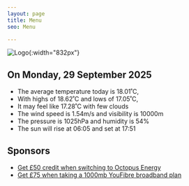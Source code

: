 ```yaml
---
layout: page
title: Menu
seo: Menu

---
```


![Logo](/images/logo.jpg){:width="832px"}

<!-- weather_marker starts -->
## On Monday, 29 September 2025

- The average temperature today is 18.01˚C,
- With highs of 18.62˚C and lows of 17.05˚C,
- It may feel like 17.28˚C with few clouds
- The wind speed is 1.54m/s and visibility is 10000m
- The pressure is 1025hPa and humidity is 54%
- The sun will rise at 06:05 and set at 17:51

<!-- weather_marker ends -->

## Sponsors

- [Get £50 credit when switching to Octopus Energy](https://bit.ly/3oD1nnS)
- [Get £75 when taking a 1000mb YouFibre broadband plan](https://aklam.io/91zWhU?)
